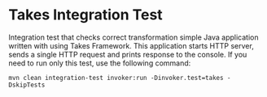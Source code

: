 # Takes Integration Test

Integration test that checks correct transformation simple Java application
written with using Takes Framework. This application starts HTTP server,
sends a single HTTP request and prints response to the console.
If you need to run only this test, use the following command:

```shell
mvn clean integration-test invoker:run -Dinvoker.test=takes -DskipTests
```
